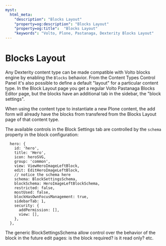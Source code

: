 ```yaml
---
myst:
  html_meta:
    "description": "Blocks Layout"
    "property=og:description": "Blocks Layout"
    "property=og:title":  "Blocks Layout"
    "keywords": "Volto, Plone, Pastanaga, Dexterity Blocks Layout"
---
```


# Blocks Layout

Any Dexterity content type can be made compatible with Volto blocks engine by
enabling the `Blocks` behavior. From the Content Types Control Panel it's also
possible to define a default "layout" for a particular content type. In the
Block Layout page you get a regular Volto Pastanaga Blocks Editor page, but the
blocks have an additional tab in the sidebar, the "block settings".

When using the content type to instantiate a new Plone content, the add form
will already have the blocks from transfered from the Blocks Layout page of
that content type.

The available controls in the Block Settings tab are controlled by the `schema` property in the block configuration:

```
  hero: {
    id: 'hero',
    title: 'Hero',
    icon: heroSVG,
    group: 'common',
    view: ViewHeroImageLeftBlock,
    edit: EditHeroImageLeftBlock,
    // notice the schema here
    schema: BlockSettingsSchema,
    blockSchema: HeroImageLeftBlockSchema,
    restricted: false,
    mostUsed: false,
    blockHasOwnFocusManagement: true,
    sidebarTab: 1,
    security: {
      addPermission: [],
      view: [],
    },
  },
```

The generic BlockSettingsSchema allow control over the behavior of the block
in the future edit pages: is the block required? is it read only? etc.
